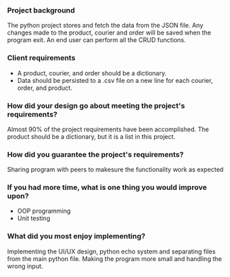 ### Project background
The python project stores and fetch the data from the JSON file. Any changes made to the product, courier and order will be saved when the program exit. An end user can perform all the CRUD functions.

### Client requirements
- A product, courier, and order should be a dictionary.
- Data should be persisted to a .csv file on a new line for each courier, order, and product.

### How did your design go about meeting the project's requirements?
Almost 90% of the project requirements have been accomplished. The product should be a dictionary, but it is a list in this project.

### How did you guarantee the project's requirements?
Sharing program with peers to makesure the functionality work as expected

### If you had more time, what is one thing you would improve upon?
- OOP programming 
- Unit testing

### What did you most enjoy implementing?
Implementing the UI/UX design, python echo system and separating files from the main python file. Making the program more small and handling the wrong input.
